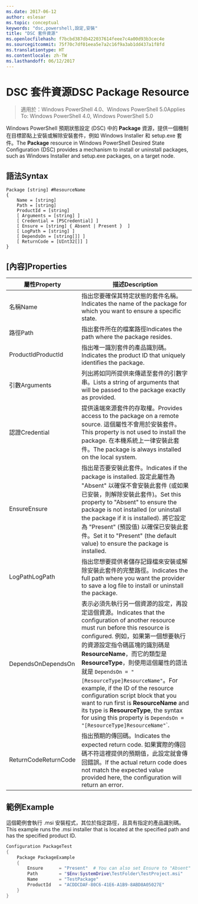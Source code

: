 ```yaml
---
ms.date: 2017-06-12
author: eslesar
ms.topic: conceptual
keywords: "dsc,powershell,設定,安裝"
title: "DSC 套件資源"
ms.openlocfilehash: f7bcbd387db422037614feee7c4a00d93b3cec4e
ms.sourcegitcommit: 75f70c7df01eea5e7a2c16f9a3ab1dd437a1f8fd
ms.translationtype: HT
ms.contentlocale: zh-TW
ms.lasthandoff: 06/12/2017
---
```

# <a name="dsc-package-resource"></a><span data-ttu-id="e4002-103">DSC 套件資源</span><span class="sxs-lookup"><span data-stu-id="e4002-103">DSC Package Resource</span></span>

> <span data-ttu-id="e4002-104">適用於：Windows PowerShell 4.0、Windows PowerShell 5.0</span><span class="sxs-lookup"><span data-stu-id="e4002-104">Applies To: Windows PowerShell 4.0, Windows PowerShell 5.0</span></span>

<span data-ttu-id="e4002-105">Windows PowerShell 預期狀態設定 (DSC) 中的 **Package** 資源，提供一個機制在目標節點上安裝或解除安裝套件，例如 Windows Installer 和 setup.exe 套件。</span><span class="sxs-lookup"><span data-stu-id="e4002-105">The **Package** resource in Windows PowerShell Desired State Configuration (DSC) provides a mechanism to install or uninstall packages, such as Windows Installer and setup.exe packages, on a target node.</span></span>

## <a name="syntax"></a><span data-ttu-id="e4002-106">語法</span><span class="sxs-lookup"><span data-stu-id="e4002-106">Syntax</span></span>

```
Package [string] #ResourceName
{
    Name = [string]
    Path = [string]
    ProductId = [string]
    [ Arguments = [string] ]
    [ Credential = [PSCredential] ]
    [ Ensure = [string] { Absent | Present }  ]
    [ LogPath = [string] ]
    [ DependsOn = [string[]] ]
    [ ReturnCode = [UInt32[]] ]
}
```

## <a name="properties"></a><span data-ttu-id="e4002-107">[內容]</span><span class="sxs-lookup"><span data-stu-id="e4002-107">Properties</span></span>
|  <span data-ttu-id="e4002-108">屬性</span><span class="sxs-lookup"><span data-stu-id="e4002-108">Property</span></span>  |  <span data-ttu-id="e4002-109">描述</span><span class="sxs-lookup"><span data-stu-id="e4002-109">Description</span></span>   | 
|---|---| 
| <span data-ttu-id="e4002-110">名稱</span><span class="sxs-lookup"><span data-stu-id="e4002-110">Name</span></span>| <span data-ttu-id="e4002-111">指出您要確保其特定狀態的套件名稱。</span><span class="sxs-lookup"><span data-stu-id="e4002-111">Indicates the name of the package for which you want to ensure a specific state.</span></span>| 
| <span data-ttu-id="e4002-112">路徑</span><span class="sxs-lookup"><span data-stu-id="e4002-112">Path</span></span>| <span data-ttu-id="e4002-113">指出套件所在的檔案路徑</span><span class="sxs-lookup"><span data-stu-id="e4002-113">Indicates the path where the package resides.</span></span>| 
| <span data-ttu-id="e4002-114">ProductId</span><span class="sxs-lookup"><span data-stu-id="e4002-114">ProductId</span></span>| <span data-ttu-id="e4002-115">指出唯一識別套件的產品識別碼。</span><span class="sxs-lookup"><span data-stu-id="e4002-115">Indicates the product ID that uniquely identifies the package.</span></span>| 
| <span data-ttu-id="e4002-116">引數</span><span class="sxs-lookup"><span data-stu-id="e4002-116">Arguments</span></span>| <span data-ttu-id="e4002-117">列出將如同所提供來傳遞至套件的引數字串。</span><span class="sxs-lookup"><span data-stu-id="e4002-117">Lists a string of arguments that will be passed to the package exactly as provided.</span></span>| 
| <span data-ttu-id="e4002-118">認證</span><span class="sxs-lookup"><span data-stu-id="e4002-118">Credential</span></span>| <span data-ttu-id="e4002-119">提供遠端來源套件的存取權。</span><span class="sxs-lookup"><span data-stu-id="e4002-119">Provides access to the package on a remote source.</span></span> <span data-ttu-id="e4002-120">這個屬性不會用於安裝套件。</span><span class="sxs-lookup"><span data-stu-id="e4002-120">This property is not used to install the package.</span></span> <span data-ttu-id="e4002-121">在本機系統上一律安裝此套件。</span><span class="sxs-lookup"><span data-stu-id="e4002-121">The package is always installed on the local system.</span></span>| 
| <span data-ttu-id="e4002-122">Ensure</span><span class="sxs-lookup"><span data-stu-id="e4002-122">Ensure</span></span>| <span data-ttu-id="e4002-123">指出是否要安裝此套件。</span><span class="sxs-lookup"><span data-stu-id="e4002-123">Indicates if the package is installed.</span></span> <span data-ttu-id="e4002-124">設定此屬性為 "Absent" 以確保不會安裝此套件 (或如果已安裝，則解除安裝此套件)。</span><span class="sxs-lookup"><span data-stu-id="e4002-124">Set this property to "Absent" to ensure the package is not installed (or uninstall the package if it is installed).</span></span> <span data-ttu-id="e4002-125">將它設定為 "Present" (預設值) 以確保已安裝此套件。</span><span class="sxs-lookup"><span data-stu-id="e4002-125">Set it to "Present" (the default value) to ensure the package is installed.</span></span>| 
| <span data-ttu-id="e4002-126">LogPath</span><span class="sxs-lookup"><span data-stu-id="e4002-126">LogPath</span></span>| <span data-ttu-id="e4002-127">指出您想要提供者儲存記錄檔來安裝或解除安裝此套件的完整路徑。</span><span class="sxs-lookup"><span data-stu-id="e4002-127">Indicates the full path where you want the provider to save a log file to install or uninstall the package.</span></span>| 
| <span data-ttu-id="e4002-128">DependsOn</span><span class="sxs-lookup"><span data-stu-id="e4002-128">DependsOn</span></span> | <span data-ttu-id="e4002-129">表示必須先執行另一個資源的設定，再設定這個資源。</span><span class="sxs-lookup"><span data-stu-id="e4002-129">Indicates that the configuration of another resource must run before this resource is configured.</span></span> <span data-ttu-id="e4002-130">例如，如果第一個想要執行的資源設定指令碼區塊的識別碼是 **ResourceName**，而它的類型是 **ResourceType**，則使用這個屬性的語法就是 `DependsOn = "[ResourceType]ResourceName"`。</span><span class="sxs-lookup"><span data-stu-id="e4002-130">For example, if the ID of the resource configuration script block that you want to run first is **ResourceName** and its type is **ResourceType**, the syntax for using this property is `DependsOn = "[ResourceType]ResourceName"`\`.</span></span>| 
| <span data-ttu-id="e4002-131">ReturnCode</span><span class="sxs-lookup"><span data-stu-id="e4002-131">ReturnCode</span></span>| <span data-ttu-id="e4002-132">指出預期的傳回碼。</span><span class="sxs-lookup"><span data-stu-id="e4002-132">Indicates the expected return code.</span></span> <span data-ttu-id="e4002-133">如果實際的傳回碼不符這裡提供的預期值，此設定就會傳回錯誤。</span><span class="sxs-lookup"><span data-stu-id="e4002-133">If the actual return code does not match the expected value provided here, the configuration will return an error.</span></span>| 

## <a name="example"></a><span data-ttu-id="e4002-134">範例</span><span class="sxs-lookup"><span data-stu-id="e4002-134">Example</span></span>

<span data-ttu-id="e4002-135">這個範例會執行 .msi 安裝程式，其位於指定路徑，且具有指定的產品識別碼。</span><span class="sxs-lookup"><span data-stu-id="e4002-135">This example runs the .msi installer that is located at the specified path and has the specified product ID.</span></span>

```powershell
Configuration PackageTest
{
    Package PackageExample
    {
        Ensure      = "Present"  # You can also set Ensure to "Absent"
        Path        = "$Env:SystemDrive\TestFolder\TestProject.msi"
        Name        = "TestPackage"
        ProductId   = "ACDDCDAF-80C6-41E6-A1B9-8ABD8A05027E"
    } 
}
```

